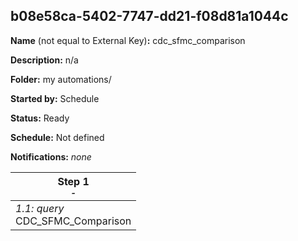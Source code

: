 ## b08e58ca-5402-7747-dd21-f08d81a1044c

**Name** (not equal to External Key)**:** cdc_sfmc_comparison

**Description:** n/a

**Folder:** my automations/

**Started by:** Schedule

**Status:** Ready

**Schedule:** Not defined

**Notifications:** _none_


| Step 1<br>_<small>-</small>_ |
| --- |
| _1.1: query_<br>CDC_SFMC_Comparison |
